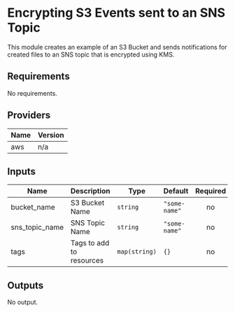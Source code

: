 # Encrypting S3 Events sent to an SNS Topic

This module creates an example of an S3 Bucket and sends notifications for created files to 
an SNS topic that is encrypted using KMS.


<!-- BEGINNING OF PRE-COMMIT-TERRAFORM DOCS HOOK -->
## Requirements

No requirements.

## Providers

| Name | Version |
|------|---------|
| aws | n/a |

## Inputs

| Name | Description | Type | Default | Required |
|------|-------------|------|---------|:--------:|
| bucket\_name | S3 Bucket Name | `string` | `"some-name"` | no |
| sns\_topic\_name | SNS Topic Name | `string` | `"some-name"` | no |
| tags | Tags to add to resources | `map(string)` | `{}` | no |

## Outputs

No output.

<!-- END OF PRE-COMMIT-TERRAFORM DOCS HOOK -->
